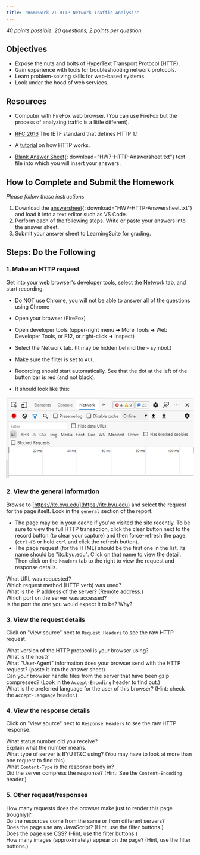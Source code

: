```yaml
---
title: "Homework 7: HTTP Network Traffic Analysis"
---
```


*40 points possible. 20 questions; 2 points per question.*

## Objectives

* Expose the nuts and bolts of HyperText Transport Protocol (HTTP).
* Gain experience with tools for troubleshooting network protocols.
* Learn problem-solving skills for web-based systems.
* Look under the hood of web services.

## Resources


* Computer with FireFox web browser. (You can use FireFox but the process of analyzing traffic is a little different).

* [RFC 2616](https://www.rfc-editor.org/info/rfc2616) The IETF standard that defines HTTP 1.1
* A [tutorial](http://www.steves-internet-guide.com/http-basics/) on how HTTP works.
* [Blank Answer Sheet](HW7-HTTP-Answersheet.txt){: download="HW7-HTTP-Answersheet.txt"} text file into which you will insert your answers.

## How to Complete and Submit the Homework
*Please follow these instructions*

1. Download the [answersheet](HW7-HTTP-Answersheet.txt){: download="HW7-HTTP-Answersheet.txt"} and load it into a text editor such as VS Code.
2. Perform each of the following steps. Write or paste your answers into the answer sheet.
3. Submit your answer sheet to LearningSuite for grading.

## Steps: Do the Following

### 1. Make an HTTP request

Get into your web browser's developer tools, select the Network tab, and start recording.


* Do NOT use Chrome, you will not be able to answer all of the questions using Chrome

* Open your browser (FireFox)
* Open developer tools (upper-right menu ➜ More Tools ➜ Web Developer Tools, or F12, or right-click ➜ Inspect)
* Select the Network tab. (It may be hidden behind the `»` symbol.)
* Make sure the filter is set to `All`.
* Recording should start automatically. See that the dot at the left of the button bar is red (and not black).
* It should look like this:

![Image of the network tab area](images/developer-tools-network.png)

### 2. View the general information

Browse to [https://itc.byu.edu](https://itc.byu.edu) and select the request for the page itself. Look in the `general` section of the report.

* The page may be in your cache if you've visited the site recently. To be sure to view the full HTTP transaction, click the clear button next to the record button (to clear your capture) and then force-refresh the page. (`ctrl-F5` or hold `ctrl` and click the refresh button).
* The page request (for the HTML) should be the first one in the list. Its name should be "itc.byu.edu". Click on that name to view the detail. Then click on the `headers` tab to the right to view the request and response details.

<p>
<div class="question">What URL was requested?</div>
<div class="question">Which request method (HTTP verb) was used?</div>
<div class="question">What is the IP address of the server? (Remote address.)</div>
<div class="question">Which port on the server was accessed?</div>
<div class="question">Is the port the one you would expect it to be? Why?</div>
</p>

### 3. View the request details

Click on "view source" next to `Request Headers` to see the raw HTTP request.

<p>
<div class="question">What version of the HTTP protocol is your browser using?</div>
<div class="question">What is the host?</div>
<div class="question">What "User-Agent" information does your browser send with the HTTP request? (paste it into the answer sheet)</div>
<div class="question">Can your browser handle files from the server that have been gzip compressed? (Look in the <code>Accept-Encoding</code> header to find out.)</div>
<div class="question">What is the preferred language for the user of this browser? (Hint: check the <code>Accept-Language</code> header.)</div>
</p>

### 4. View the response  details

Click on "view source" next to `Response Headers` to see the raw HTTP response.

<p>
<div class="question">What status number did you receive?</div>
<div class="question">Explain what the number means.</div>
<div class="question">What type of server is BYU IT&C using? (You may have to look at more than one request to find this)</div>

<div class="question">What <code>Content-Type</code> is the response body in?</div>
<div class="question">Did the server compress the response? (Hint: See the <code>Content-Encoding</code> header.)</div>
</p>

### 5. Other request/responses

<p>
<div class="question">How many requests does the browser make just to render this page (roughly)?</div>
<div class="question">Do the resources come from the same or from different servers?</div>
<div class="question">Does the page use any JavaScript? (Hint, use the filter buttons.)</div>
<div class="question">Does the page use CSS? (Hint, use the filter buttons.)</div>
<div class="question">How many images (approximately) appear on the page? (Hint, use the filter buttons.)</div>
</p>
